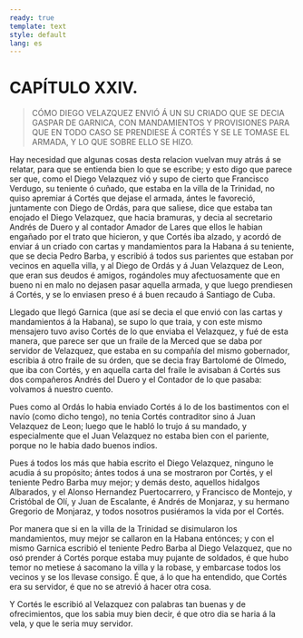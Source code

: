 ```yaml
---
ready: true
template: text
style: default
lang: es
---
```


# CAPÍTULO XXIV.

> CÓMO DIEGO VELAZQUEZ ENVIÓ Á UN SU CRIADO QUE SE DECIA GASPAR DE
> GARNICA, CON MANDAMIENTOS Y PROVISIONES PARA QUE EN TODO CASO SE
> PRENDIESE Á CORTÉS Y SE LE TOMASE EL ARMADA, Y LO QUE SOBRE ELLO SE
> HIZO.


Hay necesidad que algunas cosas desta relacion vuelvan muy atrás á
se relatar, para que se entienda bien lo que se escribe; y esto digo
que parece ser que, como el Diego Velazquez vió y supo de cierto que
Francisco Verdugo, su teniente ó cuñado, que estaba en la villa de la
Trinidad, no quiso apremiar á Cortés que dejase el armada, ántes le
favoreció, juntamente con Diego de Ordás, para que saliese, dice que
estaba tan enojado el Diego Velazquez, que hacia bramuras, y decia al
secretario Andrés de Duero y al contador Amador de Lares que ellos le
habian engañado por el trato que hicieron, y que Cortés iba alzado, y
acordó de enviar á un criado con cartas y mandamientos para la Habana á
su teniente, que se decia Pedro Barba, y escribió á todos sus parientes
que estaban por vecinos en aquella villa, y al Diego de Ordás y á
Juan Velazquez de Leon, que eran sus deudos é amigos, rogándoles muy
afectuosamente que en bueno ni en malo no dejasen pasar aquella armada,
y que luego prendiesen á Cortés, y se lo enviasen preso é á buen
recaudo á Santiago de Cuba.

Llegado que llegó Garnica (que así se decia el que envió con las cartas
y mandamientos á la Habana), se supo lo que traia, y con este mismo
mensajero tuvo aviso Cortés de lo que enviaba el Velazquez, y fué de
esta manera, que parece ser que un fraile de la Merced que se daba por
servidor de Velazquez, que estaba en su compañía del mismo gobernador,
escribia á otro fraile de su órden, que se decia fray Bartolomé de
Olmedo, que iba con Cortés, y en aquella carta del fraile le avisaban
á Cortés sus dos compañeros Andrés del Duero y el Contador de lo que
pasaba: volvamos á nuestro cuento.

Pues como al Ordás lo habia enviado Cortés á lo de los bastimentos
con el navío (como dicho tengo), no tenia Cortés contraditor sino á
Juan Velazquez de Leon; luego que le habló lo trujo á su mandado, y
especialmente que el Juan Velazquez no estaba bien con el pariente,
porque no le habia dado buenos indios.

Pues á todos los más que habia escrito el Diego Velazquez, ninguno
le acudia á su propósito; ántes todos á una se mostraron por Cortés,
y el teniente Pedro Barba muy mejor; y demás desto, aquellos
hidalgos Albarados, y el Alonso Hernandez Puertocarrero, y Francisco
de Montejo, y Cristóbal de Olí, y Juan de Escalante, é Andrés
de Monjaraz, y su hermano Gregorio de Monjaraz, y todos nosotros
pusiéramos la vida por el Cortés.

Por manera que si en la villa de la Trinidad se disimularon los
mandamientos, muy mejor se callaron en la Habana entónces; y con el
mismo Garnica escribió el teniente Pedro Barba al Diego Velazquez, que
no osó prender á Cortés porque estaba muy pujante de soldados, é que
hubo temor no metiese á sacomano la villa y la robase, y embarcase
todos los vecinos y se los llevase consigo. É que, á lo que ha
entendido, que Cortés era su servidor, é que no se atrevió á hacer otra
cosa.

Y Cortés le escribió al Velazquez con palabras tan buenas y de
ofrecimientos, que los sabia muy bien decir, é que otro dia se haria á
la vela, y que le seria muy servidor.
